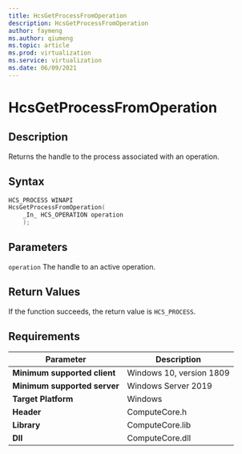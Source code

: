 ```yaml
---
title: HcsGetProcessFromOperation
description: HcsGetProcessFromOperation
author: faymeng
ms.author: qiumeng
ms.topic: article
ms.prod: virtualization
ms.service: virtualization
ms.date: 06/09/2021
---
```

# HcsGetProcessFromOperation

## Description

Returns the handle to the process associated with an operation.

## Syntax

```cpp
HCS_PROCESS WINAPI
HcsGetProcessFromOperation(
    _In_ HCS_OPERATION operation
    );

```

## Parameters

`operation`
The handle to an active operation.

## Return Values

If the function succeeds, the return value is `HCS_PROCESS`.

## Requirements

|Parameter|Description|
|---|---|
| **Minimum supported client** | Windows 10, version 1809 |
| **Minimum supported server** | Windows Server 2019 |
| **Target Platform** | Windows |
| **Header** | ComputeCore.h |
| **Library** | ComputeCore.lib |
| **Dll** | ComputeCore.dll |
